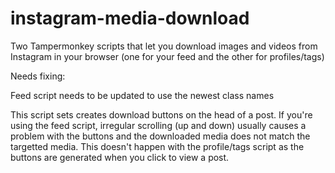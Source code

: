 # instagram-media-download
Two Tampermonkey scripts that let you download images and videos from Instagram in your browser (one for your feed and the other for profiles/tags)


Needs fixing:

Feed script needs to be updated to use the newest class names

This script sets creates download buttons on the head of a post. If you're using the feed script, irregular scrolling (up and down) usually causes a problem with the buttons and the downloaded media does not match the targetted media. This doesn't happen with the profile/tags script as the buttons are generated when you click to view a post.
